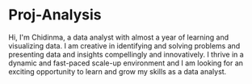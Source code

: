 # Proj-Analysis
Hi, I'm Chidinma, a data analyst with almost a year of learning and visualizing data. I am creative in identifying and solving problems and presenting data and insights compellingly and innovatively. I thrive in a dynamic and fast-paced scale-up environment and I am looking for an exciting opportunity to learn and grow my skills as a data analyst.
